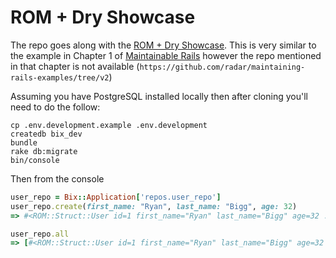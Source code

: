 # ROM + Dry Showcase

The repo goes along with the [ROM + Dry Showcase](https://ryanbigg.com/2020/02/rom-and-dry-showcase-part-1). This is 
very similar to the example in Chapter 1 of [Maintainable Rails](https://leanpub.com/maintain-rails/) however the 
repo mentioned in that chapter is not 
available (`https://github.com/radar/maintaining-rails-examples/tree/v2`)

Assuming you have PostgreSQL installed locally then after cloning you'll need to do the follow:

```shell
cp .env.development.example .env.development
createdb bix_dev
bundle
rake db:migrate
bin/console 
```

Then from the console

```ruby
user_repo = Bix::Application['repos.user_repo']
user_repo.create(first_name: "Ryan", last_name: "Bigg", age: 32)
=> #<ROM::Struct::User id=1 first_name="Ryan" last_name="Bigg" age=32 ...>

user_repo.all
=> [#<ROM::Struct::User id=1 first_name="Ryan" last_name="Bigg" age=32 ...>]
```

